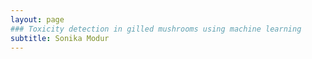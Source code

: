 ```yaml
---
layout: page
### Toxicity detection in gilled mushrooms using machine learning
subtitle: Sonika Modur
---
```

